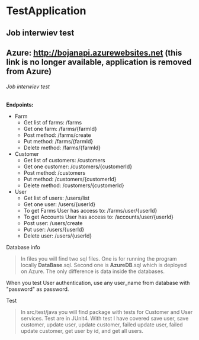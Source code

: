 # TestApplication
## Job interwiev test <h2> Azure: http://bojanapi.azurewebsites.net (this link is no longer available, application is removed from Azure)
###### Job interwiev test <h6>
**Endpoints:**
* Farm
  * Get list of farms: /farms
  * Get one farm: /farms/{farmId}
  * Post method: /farms/create
  * Put method: /farms/{farmId}
  * Delete method: /farms/{farmId}
* Customer
  * Get list of customers: /customers
  * Get one customer: /customers/{customerId}
  * Post method: /customers
  * Put method: /customers/{customerId}
  * Delete method: /customers/{customerId}
* User
  * Get list of users: /users/list
  * Get one user: /users/{userId}
  * To get Farms User has access to: /farms/user/{userId}
  * To get Accounts User has access to: /accounts/user/{userId}
  * Post user: /users/create
  * Put user: /users/{userId}
  * Delete user: /users/{userId}
 
Database info

> In files you will find two sql files. One is for running the program locally **DataBase**.sql.
> Second one is **AzureDB**.sql which is deployed on Azure. The only difference is data inside the databases. 

When you test User authentication, use any user_name from database with "password" as password.


Test

> In src/test/java you will find package with tests for Customer and User services. Test are in JUnit4. With test I have
> covered save user, save customer, update user, update customer, failed update user, failed update customer, get user by id, and get all users.

